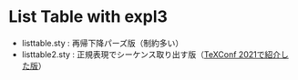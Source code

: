 # List Table with expl3

* listtable.sty : 再帰下降パーズ版（制約多い）
* listtable2.sty : 正規表現でシーケンス取り出す版（[TeXConf 2021で紹介した版](https://www.slideshare.net/k16shikano/list-driven-table-in-latex)）
